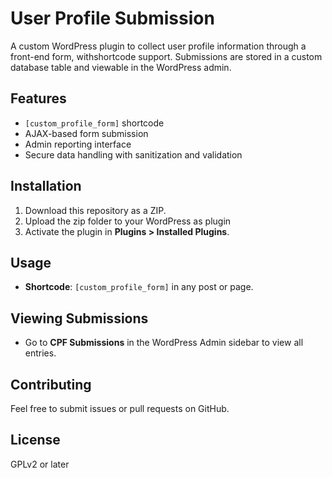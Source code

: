 # User Profile Submission

A custom WordPress plugin to collect user profile information through a front-end form, withshortcode support. Submissions are stored in a custom database table and viewable in the WordPress admin.

## Features
- `[custom_profile_form]` shortcode
- AJAX-based form submission
- Admin reporting interface
- Secure data handling with sanitization and validation

## Installation
1. Download this repository as a ZIP.
2. Upload the zip folder to your WordPress as plugin
3. Activate the plugin in **Plugins > Installed Plugins**.

## Usage
- **Shortcode**: `[custom_profile_form]` in any post or page.

## Viewing Submissions
- Go to **CPF Submissions** in the WordPress Admin sidebar to view all entries.

## Contributing
Feel free to submit issues or pull requests on GitHub.

## License
GPLv2 or later
